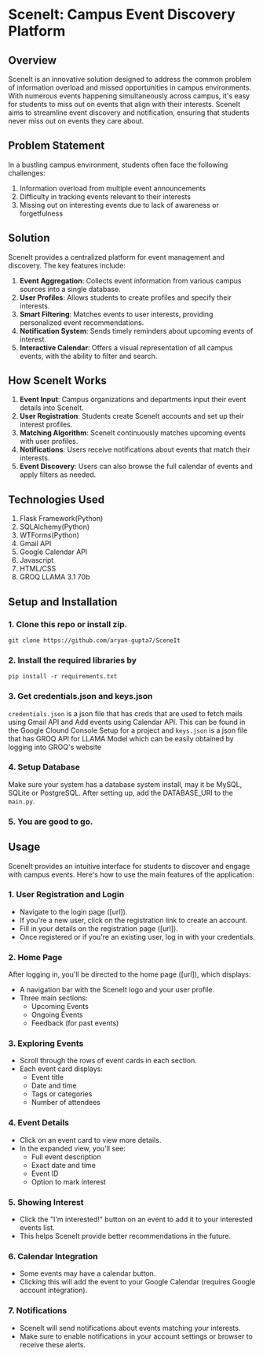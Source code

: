 # SceneIt: Campus Event Discovery Platform

## Overview

SceneIt is an innovative solution designed to address the common problem of information overload and missed opportunities in campus environments. With numerous events happening simultaneously across campus, it's easy for students to miss out on events that align with their interests. SceneIt aims to streamline event discovery and notification, ensuring that students never miss out on events they care about.

## Problem Statement

In a bustling campus environment, students often face the following challenges:
1. Information overload from multiple event announcements
2. Difficulty in tracking events relevant to their interests
3. Missing out on interesting events due to lack of awareness or forgetfulness

## Solution

SceneIt provides a centralized platform for event management and discovery. The key features include:

1. **Event Aggregation**: Collects event information from various campus sources into a single database.
2. **User Profiles**: Allows students to create profiles and specify their interests.
3. **Smart Filtering**: Matches events to user interests, providing personalized event recommendations.
4. **Notification System**: Sends timely reminders about upcoming events of interest.
5. **Interactive Calendar**: Offers a visual representation of all campus events, with the ability to filter and search.

## How SceneIt Works

1. **Event Input**: Campus organizations and departments input their event details into SceneIt.
2. **User Registration**: Students create SceneIt accounts and set up their interest profiles.
3. **Matching Algorithm**: SceneIt continuously matches upcoming events with user profiles.
4. **Notifications**: Users receive notifications about events that match their interests.
5. **Event Discovery**: Users can also browse the full calendar of events and apply filters as needed.

## Technologies Used

1. Flask Framework(Python)
2. SQLAlchemy(Python)
3. WTForms(Python)
4. Gmail API
5. Google Calendar API
6. Javascript
7. HTML/CSS
8. GROQ LLAMA 3.1 70b


## Setup and Installation


### 1. Clone this repo or install zip.
`git clone https://github.com/aryan-gupta7/SceneIt`
### 2. Install the required libraries by
`pip install -r requirements.txt`
### 3. Get credentials.json and keys.json
`credentials.json` is a json file that has creds that are used to fetch mails using Gmail API and Add events using Calendar API. This can be found in the Google Clound Console Setup for a project and `keys.json` is a json file that has GROQ API for LLAMA Model which can be easily obtained by logging into GROQ's website
### 4. Setup Database
Make sure your system has a database system install, may it be MySQL, SQLite or PostgreSQL. After setting up, add the DATABASE_URI to the `main.py`.
### 5. You are good to go.


## Usage

SceneIt provides an intuitive interface for students to discover and engage with campus events. Here's how to use the main features of the application:

### 1. User Registration and Login

- Navigate to the login page ([url]).
- If you're a new user, click on the registration link to create an account.
- Fill in your details on the registration page ([url]).
- Once registered or if you're an existing user, log in with your credentials.

### 2. Home Page

After logging in, you'll be directed to the home page ([url]), which displays:

- A navigation bar with the SceneIt logo and your user profile.
- Three main sections:
  - Upcoming Events
  - Ongoing Events
  - Feedback (for past events)

### 3. Exploring Events

- Scroll through the rows of event cards in each section.
- Each event card displays:
  - Event title
  - Date and time
  - Tags or categories
  - Number of attendees

### 4. Event Details

- Click on an event card to view more details.
- In the expanded view, you'll see:
  - Full event description
  - Exact date and time
  - Event ID
  - Option to mark interest

### 5. Showing Interest

- Click the "I'm interested!" button on an event to add it to your interested events list.
- This helps SceneIt provide better recommendations in the future.

### 6. Calendar Integration

- Some events may have a calendar button.
- Clicking this will add the event to your Google Calendar (requires Google account integration).

### 7. Notifications

- SceneIt will send notifications about events matching your interests.
- Make sure to enable notifications in your account settings or browser to receive these alerts.



